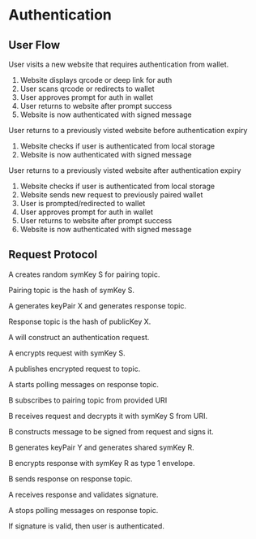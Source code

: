 # Authentication

## User Flow

User visits a new website that requires authentication from wallet.

1. Website displays qrcode or deep link for auth
2. User scans qrcode or redirects to wallet
3. User approves prompt for auth in wallet
4. User returns to website after prompt success
5. Website is now authenticated with signed message

User returns to a previously visted website before authentication expiry

1. Website checks if user is authenticated from local storage
2. Website is now authenticated with signed message

User returns to a previously visted website after authentication expiry

1. Website checks if user is authenticated from local storage
2. Website sends new request to previously paired wallet
3. User is prompted/redirected to wallet
4. User approves prompt for auth in wallet
5. User returns to website after prompt success
6. Website is now authenticated with signed message

## Request Protocol

A creates random symKey S for pairing topic.

Pairing topic is the hash of symKey S.

A generates keyPair X and generates response topic.

Response topic is the hash of publicKey X.

A will construct an authentication request.

A encrypts request with symKey S.

A publishes encrypted request to topic.

A starts polling messages on response topic.

B subscribes to pairing topic from provided URI

B receives request and decrypts it with symKey S from URI.

B constructs message to be signed from request and signs it.

B generates keyPair Y and generates shared symKey R.

B encrypts response with symKey R as type 1 envelope.

B sends response on response topic.

A receives response and validates signature.

A stops polling messages on response topic.

If signature is valid, then user is authenticated.

